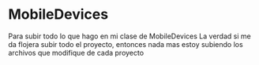 # MobileDevices
Para subir todo lo que hago en mi clase de MobileDevices
La verdad si me da flojera subir todo el proyecto, entonces nada mas estoy subiendo los archivos que modifique de cada proyecto
